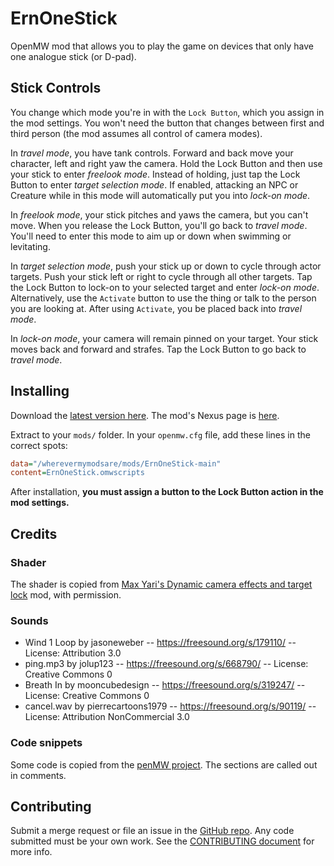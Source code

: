 # ErnOneStick

OpenMW mod that allows you to play the game on devices that only have one analogue stick (or D-pad).

## Stick Controls
You change which mode you're in with the `Lock Button`, which you assign in the mod settings. You won't need the button that changes between first and third person (the mod assumes all control of camera modes).

In *travel mode*, you have tank controls. Forward and back move your character, left and right yaw the camera. Hold the Lock Button and then use your stick to enter *freelook mode*. Instead of holding, just tap the Lock Button to enter *target selection mode*. If enabled, attacking an NPC or Creature while in this mode will automatically put you into *lock-on mode*.

In *freelook mode*, your stick pitches and yaws the camera, but you can't move. When you release the Lock Button, you'll go back to *travel mode*. You'll need to enter this mode to aim up or down when swimming or levitating.

In *target selection mode*, push your stick up or down to cycle through actor targets. Push your stick left or right to cycle through all other targets. Tap the Lock Button to lock-on to your selected target and enter *lock-on mode*. Alternatively, use the `Activate` button to use the thing or talk to the person you are looking at. After using `Activate`, you be placed back into *travel mode*.

In *lock-on mode*, your camera will remain pinned on your target. Your stick moves back and forward and strafes. Tap the Lock Button to go back to *travel mode*.

## Installing

Download the [latest version here](https://github.com/erinpentecost/ErnOneStick/archive/refs/heads/main.zip). The mod's Nexus page is [here](https://www.nexusmods.com/morrowind/mods/57315).

Extract to your `mods/` folder. In your `openmw.cfg` file, add these lines in the correct spots:

```ini
data="/wherevermymodsare/mods/ErnOneStick-main"
content=ErnOneStick.omwscripts
```

After installation, **you must assign a button to the Lock Button action in the mod settings.**

## Credits

### Shader

The shader is copied from [Max Yari's Dynamic camera effects and target lock](https://www.nexusmods.com/morrowind/mods/55327) mod, with permission.

### Sounds

- Wind 1 Loop by jasoneweber -- https://freesound.org/s/179110/ -- License: Attribution 3.0
- ping.mp3 by jolup123 -- https://freesound.org/s/668790/ -- License: Creative Commons 0
- Breath In by mooncubedesign -- https://freesound.org/s/319247/ -- License: Creative Commons 0
- cancel.wav by pierrecartoons1979 -- https://freesound.org/s/90119/ -- License: Attribution NonCommercial 3.0

### Code snippets

Some code is copied from the [penMW project](https://github.com/OpenMW/openmw/). The sections are called out in comments.

## Contributing

Submit a merge request or file an issue in the [GitHub repo](https://github.com/erinpentecost/ErnOneStick). Any code submitted must be your own work. See the [CONTRIBUTING document](https://github.com/erinpentecost/ErnOneStick/blob/main/CONTRIBUTING) for more info.
